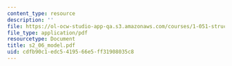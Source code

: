 ```yaml
---
content_type: resource
description: ''
file: https://ol-ocw-studio-app-qa.s3.amazonaws.com/courses/1-051-structural-engineering-design-fall-2003/cdfb90c1edc5419566e5ff31908035c8_s2_06_model.pdf
file_type: application/pdf
resourcetype: Document
title: s2_06_model.pdf
uid: cdfb90c1-edc5-4195-66e5-ff31908035c8
---
```

